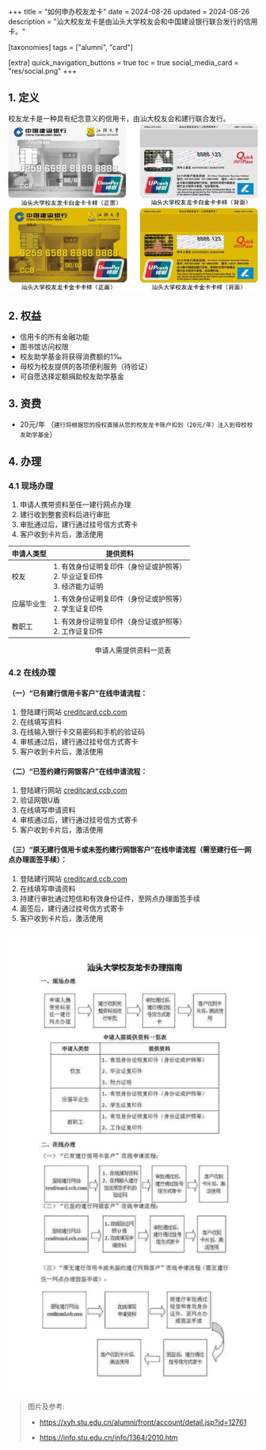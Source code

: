 +++
title = "如何申办校友龙卡"
date = 2024-08-26
updated = 2024-08-26
description = "汕大校友龙卡是由汕头大学校友会和中国建设银行联合发行的信用卡。"

[taxonomies]
tags = ["alumni", "card"]

[extra]
quick_navigation_buttons = true
toc = true
social_media_card = "res/social.png"
+++


## 1. 定义

校友龙卡是一种具有纪念意义的信用卡，由汕大校友会和建行联合发行。
![校友龙卡](./res/card.png)

## 2. 权益

- 信用卡的所有金融功能
- 图书馆访问权限
- 校友助学基金将获得消费额的1‰
- 母校为校友提供的各项便利服务（待验证）
- 可自愿选择定额捐助校友助学基金

## 3. 资费

- 20元/年 （`建行将根据您的授权直接从您的校友龙卡账户扣划（20元/年）注入到母校校友助学基金`）

## 4. 办理

### 4.1 现场办理

1. 申请人携带资料至任一建行网点办理
2. 建行收到整套资料后进行审批
3. 审批通过后，建行通过挂号信方式寄卡
4. 客户收到卡片后，激活使用



| 申请人类型 | 提供资料                                                                       |
| ---------- | ------------------------------------------------------------------------------ |
| 校友       | 1. 有效身份证明复印件（身份证或护照等）<br>2. 毕业证复印件<br>3.  经济能力证明 |
| 应届毕业生 | 1. 有效身份证明复印件（身份证或护照等）<br>2. 学生证复印件                     |
| 教职工     | 1. 有效身份证明复印件（身份证或护照等）<br>2. 工作证复印件                     |

<center>申请人需提供资料一览表</center>


### 4.2 在线办理

#### （一）“已有建行信用卡客户”在线申请流程：
1. 登陆建行网站 [creditcard.ccb.com](https://creditcard.ccb.com)
2. 在线填写资料
3. 在线输入银行卡交易密码和手机的验证码
4. 审核通过后，建行通过挂号信方式寄卡
5. 客户收到卡片后，激活使用

#### （二）“已签约建行网银客户”在线申请流程：
1. 登陆建行网站 [creditcard.ccb.com](https://creditcard.ccb.com)
2. 验证网银U盾
3. 在线填写申请资料
4. 审核通过后，建行通过挂号信方式寄卡
5. 客户收到卡片后，激活使用

#### （三）“原无建行信用卡或未签约建行网银客户”在线申请流程（需至建行任一网点办理面签手续）：
1. 登陆建行网站 [creditcard.ccb.com](https://creditcard.ccb.com)
2. 在线填写申请资料
3. 持建行审批通过短信和有效身份证件，至网点办理面签手续
4. 面签后，建行通过挂号信方式寄卡
5. 客户收到卡片后，激活使用

[![如何](./res/how.png)](https://info.stu.edu.cn/info/1364/2010.htm)


> 图片及参考:
> 
> - https://xyh.stu.edu.cn/alumni/front/account/detail.jsp?id=12761
>
> - https://info.stu.edu.cn/info/1364/2010.htm
